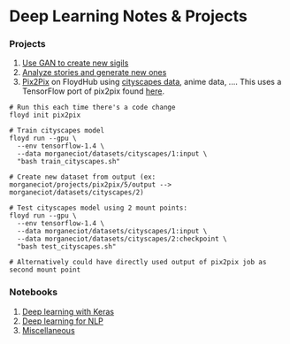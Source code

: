 # Deep Learning Notes & Projects

### Projects
1. [Use GAN to create new sigils](https://github.com/morganecf/deep-learning/tree/master/sigilizer)
2. [Analyze stories and generate new ones](https://github.com/morganecf/deep-learning/tree/master/stories)
3. [Pix2Pix](https://www.floydhub.com/morganeciot/projects/pix2pix) on FloydHub using [cityscapes data](https://www.floydhub.com/morganeciot/datasets/cityscapes), anime data, .... This uses a TensorFlow port of pix2pix found [here](https://github.com/affinelayer/pix2pix-tensorflow). 
```
# Run this each time there's a code change
floyd init pix2pix 

# Train cityscapes model
floyd run --gpu \
  --env tensorflow-1.4 \
  --data morganeciot/datasets/cityscapes/1:input \
  "bash train_cityscapes.sh"

# Create new dataset from output (ex: morganeciot/projects/pix2pix/5/output --> morganeciot/datasets/cityscapes/2)

# Test cityscapes model using 2 mount points:
floyd run --gpu \
  --env tensorflow-1.4 \
  --data morganeciot/datasets/cityscapes/1:input \
  --data morganeciot/datasets/cityscapes/2:checkpoint \
  "bash test_cityscapes.sh"
 
# Alternatively could have directly used output of pix2pix job as second mount point
```

### Notebooks
1. [Deep learning with Keras](https://github.com/morganecf/deep-learning/tree/master/notebooks/keras-notebooks)
2. [Deep learning for NLP](https://github.com/morganecf/deep-learning/tree/master/notebooks/nlp)
3. [Miscellaneous](https://github.com/morganecf/deep-learning/tree/master/notebooks/misc)
